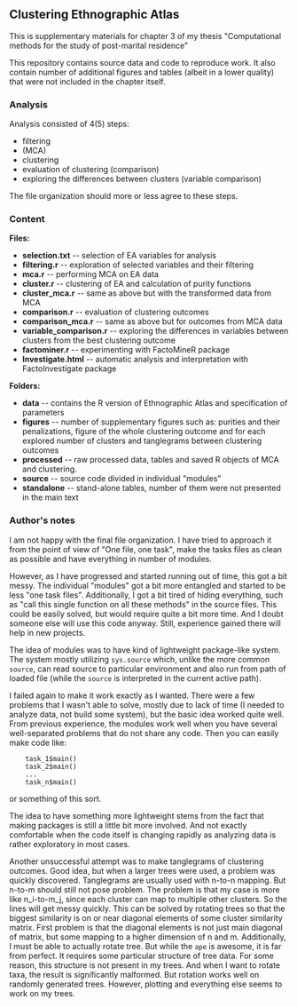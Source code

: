 ## Clustering Ethnographic Atlas

This is supplementary materials for chapter 3 of my thesis "Computational methods for the study of post-marital residence"

This repository contains source data and code to reproduce work. It also contain number of additional figures and tables (albeit in a lower quality) that were not included in the chapter itself.

### Analysis

Analysis consisted of 4(5) steps:

* filtering
* (MCA)
* clustering
* evaluation of clustering (comparison)
* exploring the differences between clusters (variable comparison)

The file organization should more or less agree to these steps.

### Content
**Files:**
* **selection.txt** -- selection of EA variables for analysis
* **filtering.r** -- exploration of selected variables and their filtering
* **mca.r** -- performing MCA on EA data
* **cluster.r** -- clustering of EA and calculation of purity functions
* **cluster_mca.r** -- same as above but with the transformed data from MCA
* **comparison.r** -- evaluation of clustering outcomes
* **comparison_mca.r** -- same as above but for outcomes from MCA data
* **variable_comparison.r** -- exploring the differences in variables between clusters from the best clustering outcome
* **factominer.r** -- experimenting with FactoMineR package
* **Investigate.html** -- automatic analysis and interpretation with FactoInvestigate package

**Folders:**
* **data** -- contains the R version of Ethnographic Atlas and specification of parameters
* **figures** -- number of supplementary figures such as: purities and their penalizations, figure of the whole clustering outcome and for each explored number of clusters and tanglegrams between clustering outcomes
* **processed** -- raw processed data, tables and saved R objects of MCA and clustering. 
* **source** -- source code divided in individual "modules"
* **standalone** -- stand-alone tables, number of them were not presented in the main text

### Author's notes
I am not happy with the final file organization. I have tried to approach it from the point of view of "One file, one task", make the tasks files as clean as possible and have everything in number of modules.

However, as I have progressed and started running out of time, this got a bit messy. The individual "modules" got a bit more entangled and started to be less "one task files". Additionally, I got a bit tired of hiding everything, such as "call this single function on all these methods" in the source files. This could be easily solved, but would require quite a bit more time. And I doubt someone else will use this code anyway. Still, experience gained there will help in new projects.

The idea of modules was to have kind of lightweight package-like system. The system mostly utilizing `sys.source` which, unlike the more common `source`, can read source to particular environment and also run from path of loaded file (while the `source` is interpreted in the current active path).

I failed again to make it work exactly as I wanted. There were a few problems that I wasn't able to solve, mostly due to lack of time (I needed to analyze data, not build some system), but the basic idea worked quite well. From previous experience, the modules work well when you have several well-separated problems that do not share any code. Then you can easily make code like:

```
    task_1$main()
    task_2$main()
    ...
    task_n$main()
```

or something of this sort.

The idea to have something more lightweight stems from the fact that making packages is still a little bit more involved. And not exactly comfortable when the code itself is changing rapidly as analyzing data is rather exploratory in most cases.

Another unsuccessful attempt was to make tanglegrams of clustering outcomes. Good idea, but when a larger trees were used, a problem was quickly discovered. Tanglegrams are usually used with n-to-n mapping. But n-to-m should still not pose problem. The problem is that my case is more like n_i-to-m_j, since each cluster can map to multiple other clusters. So the lines will get messy quickly. This can be solved by rotating trees so that the biggest similarity is on or near diagonal elements of some cluster similarity matrix. First problem is that the diagonal elements is not just main diagonal of matrix, but some mapping to a higher dimension of n and m. Additionally, I must be able to actually rotate tree. But while the `ape` is awesome, it is far from perfect. It requires some particular structure of tree data. For some reason, this structure is not present in my trees. And when I want to rotate taxa, the result is significantly malformed. But rotation works well on randomly generated trees. However, plotting and everything else seems to work on my trees.
